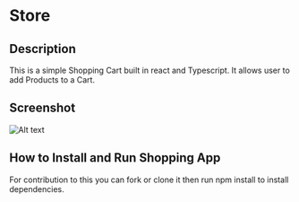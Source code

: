 # Store

## Description
This is a simple Shopping Cart built in react and Typescript. It allows user to add Products to a Cart. 

## Screenshot
![Alt text](/src/assets/images/home.png?raw=true "Home page")
## How to Install and Run Shopping App
For contribution to this you can fork or clone it then run npm  install to install  dependencies.